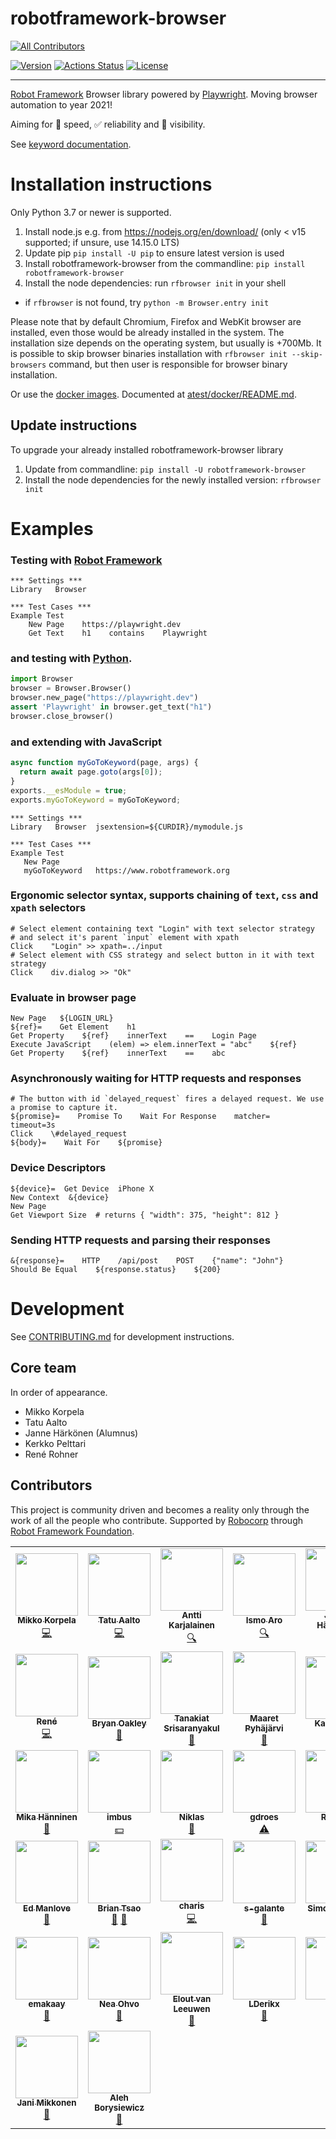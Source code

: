 # robotframework-browser
<!-- ALL-CONTRIBUTORS-BADGE:START - Do not remove or modify this section -->
[![All Contributors](https://img.shields.io/badge/all_contributors-37-orange.svg?style=flat-square)](#contributors-)
<!-- ALL-CONTRIBUTORS-BADGE:END -->
[![Version](https://img.shields.io/pypi/v/robotframework-browser.svg)](https://pypi.python.org/pypi/robotframework-browser)
[![Actions Status](https://github.com/MarketSquare/robotframework-browser/workflows/Continuous%20integration/badge.svg)](https://github.com/MarketSquare/robotframework-browser/actions)
[![License](https://img.shields.io/badge/License-Apache%202.0-blue.svg)](https://opensource.org/licenses/Apache-2.0)

----

[Robot Framework](https://robotframework.org) Browser library powered by [Playwright](https://playwright.dev/). Moving browser automation to year 2021!

Aiming for :rocket: speed, :white_check_mark: reliability and :microscope: visibility.

See [keyword documentation](https://marketsquare.github.io/robotframework-browser/Browser.html).

# Installation instructions

Only Python 3.7 or newer is supported.

1. Install node.js e.g. from https://nodejs.org/en/download/ (only < v15 supported; if unsure, use 14.15.0 LTS)
2. Update pip `pip install -U pip` to ensure latest version is used
3. Install robotframework-browser from the commandline: `pip install robotframework-browser`
4. Install the node dependencies: run `rfbrowser init` in your shell
  - if `rfbrowser` is not found, try `python -m Browser.entry init`

Please note that by default Chromium, Firefox and WebKit browser are installed, even those would be already
installed in the system. The installation size depends on the operating system, but usually is +700Mb.
It is possible to skip browser binaries installation with `rfbrowser init --skip-browsers` command, but then user
is responsible for browser binary installation.

Or use the [docker images](https://github.com/MarketSquare/robotframework-browser/packages). Documented at [atest/docker/README.md](https://github.com/MarketSquare/robotframework-browser/blob/master/atest/docker/README.md).

## Update instructions

To upgrade your already installed robotframework-browser library

1. Update from commandline: `pip install -U robotframework-browser`
2. Install the node dependencies for the newly installed version: `rfbrowser init`

# Examples

### Testing with [Robot Framework](https://robotframework.org)
```RobotFramework
*** Settings ***
Library   Browser

*** Test Cases ***
Example Test
    New Page    https://playwright.dev
    Get Text    h1    contains    Playwright
```
### and testing with [Python](https://python.org).
```python
import Browser
browser = Browser.Browser()
browser.new_page("https://playwright.dev")
assert 'Playwright' in browser.get_text("h1")
browser.close_browser()
```

### and extending with JavaScript

```JavaScript
async function myGoToKeyword(page, args) {
  return await page.goto(args[0]);
}
exports.__esModule = true;
exports.myGoToKeyword = myGoToKeyword;
```

```RobotFramework
*** Settings ***
Library   Browser  jsextension=${CURDIR}/mymodule.js

*** Test Cases ***
Example Test
   New Page
   myGoToKeyword   https://www.robotframework.org
```
### Ergonomic selector syntax, supports chaining of `text`, `css`  and `xpath` selectors

```RobotFramework
# Select element containing text "Login" with text selector strategy 
# and select it's parent `input` element with xpath
Click    "Login" >> xpath=../input
# Select element with CSS strategy and select button in it with text strategy
Click    div.dialog >> "Ok"
```
### Evaluate in browser page
```RobotFramework
New Page   ${LOGIN_URL}
${ref}=    Get Element    h1
Get Property    ${ref}    innerText    ==    Login Page
Execute JavaScript    (elem) => elem.innerText = "abc"    ${ref}
Get Property    ${ref}    innerText    ==    abc
```
### Asynchronously waiting for HTTP requests and responses
```RobotFramework
# The button with id `delayed_request` fires a delayed request. We use a promise to capture it.
${promise}=    Promise To    Wait For Response    matcher=    timeout=3s
Click    \#delayed_request
${body}=    Wait For    ${promise}
```
### Device Descriptors
```RobotFramework
${device}=  Get Device  iPhone X
New Context  &{device}
New Page
Get Viewport Size  # returns { "width": 375, "height": 812 }
```
### Sending HTTP requests and parsing their responses
```RobotFramework
&{response}=    HTTP    /api/post    POST    {"name": "John"}
Should Be Equal    ${response.status}    ${200}
```
# Development

See [CONTRIBUTING.md](CONTRIBUTING.md) for development instructions.

## Core team

In order of appearance.

  * Mikko Korpela
  * Tatu Aalto
  * Janne Härkönen (Alumnus)
  * Kerkko Pelttari
  * René Rohner

## Contributors

This project is community driven and becomes a reality only through the work of all the people who contribute.
Supported by [Robocorp](https://robocorp.com/) through [Robot Framework Foundation](https://robotframework.org/foundation/).
<!-- ALL-CONTRIBUTORS-LIST:START - Do not remove or modify this section -->
<!-- prettier-ignore-start -->
<!-- markdownlint-disable -->
<table>
  <tr>
    <td align="center"><a href="https://github.com/mkorpela"><img src="https://avatars1.githubusercontent.com/u/136885?v=4?s=100" width="100px;" alt=""/><br /><sub><b>Mikko Korpela</b></sub></a><br /><a href="https://github.com/MarketSquare/robotframework-browser/commits?author=mkorpela" title="Code">💻</a></td>
    <td align="center"><a href="https://github.com/aaltat"><img src="https://avatars0.githubusercontent.com/u/2665023?v=4?s=100" width="100px;" alt=""/><br /><sub><b>Tatu Aalto</b></sub></a><br /><a href="https://github.com/MarketSquare/robotframework-browser/commits?author=aaltat" title="Code">💻</a></td>
    <td align="center"><a href="https://robocorp.com"><img src="https://avatars1.githubusercontent.com/u/8512727?v=4?s=100" width="100px;" alt=""/><br /><sub><b>Antti Karjalainen</b></sub></a><br /><a href="#fundingFinding-aikarjal" title="Funding Finding">🔍</a></td>
    <td align="center"><a href="https://www.linkedin.com/in/ismoaro/"><img src="https://avatars2.githubusercontent.com/u/1047173?v=4?s=100" width="100px;" alt=""/><br /><sub><b>Ismo Aro</b></sub></a><br /><a href="#fundingFinding-IsNoGood" title="Funding Finding">🔍</a></td>
    <td align="center"><a href="https://twitter.com/janneharkonen"><img src="https://avatars3.githubusercontent.com/u/159146?v=4?s=100" width="100px;" alt=""/><br /><sub><b>Janne Härkönen</b></sub></a><br /><a href="https://github.com/MarketSquare/robotframework-browser/commits?author=yanne" title="Code">💻</a></td>
    <td align="center"><a href="http://xylix.fi"><img src="https://avatars1.githubusercontent.com/u/13387304?v=4?s=100" width="100px;" alt=""/><br /><sub><b>Kerkko Pelttari</b></sub></a><br /><a href="https://github.com/MarketSquare/robotframework-browser/commits?author=xylix" title="Code">💻</a></td>
    <td align="center"><a href="https://robocorp.com"><img src="https://avatars3.githubusercontent.com/u/54288445?v=4?s=100" width="100px;" alt=""/><br /><sub><b>Robocorp</b></sub></a><br /><a href="#financial-robocorp" title="Financial">💵</a></td>
  </tr>
  <tr>
    <td align="center"><a href="https://github.com/Snooz82"><img src="https://avatars0.githubusercontent.com/u/41592183?v=4?s=100" width="100px;" alt=""/><br /><sub><b>René</b></sub></a><br /><a href="https://github.com/MarketSquare/robotframework-browser/commits?author=Snooz82" title="Code">💻</a></td>
    <td align="center"><a href="https://wordpress.com/read/feeds/39696435"><img src="https://avatars0.githubusercontent.com/u/1123938?v=4?s=100" width="100px;" alt=""/><br /><sub><b>Bryan Oakley</b></sub></a><br /><a href="#ideas-boakley" title="Ideas, Planning, & Feedback">🤔</a></td>
    <td align="center"><a href="https://github.com/idxn"><img src="https://avatars3.githubusercontent.com/u/2438992?v=4?s=100" width="100px;" alt=""/><br /><sub><b>Tanakiat Srisaranyakul</b></sub></a><br /><a href="#ideas-idxn" title="Ideas, Planning, & Feedback">🤔</a></td>
    <td align="center"><a href="http://visible-quality.blogspot.com"><img src="https://avatars1.githubusercontent.com/u/5338157?v=4?s=100" width="100px;" alt=""/><br /><sub><b>Maaret Pyhäjärvi</b></sub></a><br /><a href="#userTesting-maaretp" title="User Testing">📓</a></td>
    <td align="center"><a href="http://www.tentamen.eu"><img src="https://avatars2.githubusercontent.com/u/777520?v=4?s=100" width="100px;" alt=""/><br /><sub><b>Karlo Smid</b></sub></a><br /><a href="#userTesting-karlosmid" title="User Testing">📓</a></td>
    <td align="center"><a href="https://github.com/aspargillus"><img src="https://avatars0.githubusercontent.com/u/4592889?v=4?s=100" width="100px;" alt=""/><br /><sub><b>Frank Schimmel</b></sub></a><br /><a href="#userTesting-Aspargillus" title="User Testing">📓</a></td>
    <td align="center"><a href="https://github.com/tuxmux28"><img src="https://avatars3.githubusercontent.com/u/2794048?v=4?s=100" width="100px;" alt=""/><br /><sub><b>Christoph</b></sub></a><br /><a href="https://github.com/MarketSquare/robotframework-browser/commits?author=tuxmux28" title="Tests">⚠️</a></td>
  </tr>
  <tr>
    <td align="center"><a href="https://github.com/mikahanninen"><img src="https://avatars2.githubusercontent.com/u/1019528?v=4?s=100" width="100px;" alt=""/><br /><sub><b>Mika Hänninen</b></sub></a><br /><a href="#question-mikahanninen" title="Answering Questions">💬</a></td>
    <td align="center"><a href="https://www.imbus.de"><img src="https://avatars0.githubusercontent.com/u/67375753?v=4?s=100" width="100px;" alt=""/><br /><sub><b>imbus</b></sub></a><br /><a href="#financial-imbus" title="Financial">💵</a></td>
    <td align="center"><a href="https://github.com/Finalrykku"><img src="https://avatars0.githubusercontent.com/u/19802569?v=4?s=100" width="100px;" alt=""/><br /><sub><b>Niklas</b></sub></a><br /><a href="https://github.com/MarketSquare/robotframework-browser/commits?author=Finalrykku" title="Documentation">📖</a></td>
    <td align="center"><a href="https://github.com/gdroes"><img src="https://avatars1.githubusercontent.com/u/6716450?v=4?s=100" width="100px;" alt=""/><br /><sub><b>gdroes</b></sub></a><br /><a href="https://github.com/MarketSquare/robotframework-browser/commits?author=gdroes" title="Tests">⚠️</a></td>
    <td align="center"><a href="https://reaktor.com"><img src="https://avatars2.githubusercontent.com/u/71799?v=4?s=100" width="100px;" alt=""/><br /><sub><b>Reaktor</b></sub></a><br /><a href="#financial-reaktor" title="Financial">💵</a></td>
    <td align="center"><a href="https://github.com/adrianyorke"><img src="https://avatars1.githubusercontent.com/u/30093433?v=4?s=100" width="100px;" alt=""/><br /><sub><b>Adrian Yorke</b></sub></a><br /><a href="https://github.com/MarketSquare/robotframework-browser/commits?author=adrianyorke" title="Documentation">📖</a> <a href="https://github.com/MarketSquare/robotframework-browser/pulls?q=is%3Apr+reviewed-by%3Aadrianyorke" title="Reviewed Pull Requests">👀</a></td>
    <td align="center"><a href="https://github.com/wangzimeiyingtao"><img src="https://avatars0.githubusercontent.com/u/70925596?v=4?s=100" width="100px;" alt=""/><br /><sub><b>Nanakawa</b></sub></a><br /><a href="https://github.com/MarketSquare/robotframework-browser/commits?author=wangzimeiyingtao" title="Tests">⚠️</a></td>
  </tr>
  <tr>
    <td align="center"><a href="https://github.com/emanlove"><img src="https://avatars1.githubusercontent.com/u/993527?v=4?s=100" width="100px;" alt=""/><br /><sub><b>Ed Manlove</b></sub></a><br /><a href="https://github.com/MarketSquare/robotframework-browser/commits?author=emanlove" title="Documentation">📖</a></td>
    <td align="center"><a href="https://github.com/estimation"><img src="https://avatars1.githubusercontent.com/u/16793171?v=4?s=100" width="100px;" alt=""/><br /><sub><b>Brian Tsao</b></sub></a><br /><a href="https://github.com/MarketSquare/robotframework-browser/issues?q=author%3Aestimation" title="Bug reports">🐛</a> <a href="#userTesting-estimation" title="User Testing">📓</a></td>
    <td align="center"><a href="https://github.com/mawentao119"><img src="https://avatars0.githubusercontent.com/u/26617186?v=4?s=100" width="100px;" alt=""/><br /><sub><b>charis</b></sub></a><br /><a href="https://github.com/MarketSquare/robotframework-browser/commits?author=mawentao119" title="Code">💻</a></td>
    <td align="center"><a href="https://github.com/s-galante"><img src="https://avatars2.githubusercontent.com/u/4580052?v=4?s=100" width="100px;" alt=""/><br /><sub><b>s-galante</b></sub></a><br /><a href="https://github.com/MarketSquare/robotframework-browser/issues?q=author%3As-galante" title="Bug reports">🐛</a></td>
    <td align="center"><a href="http://www.elabit.de"><img src="https://avatars3.githubusercontent.com/u/1897410?v=4?s=100" width="100px;" alt=""/><br /><sub><b>Simon Meggle</b></sub></a><br /><a href="#userTesting-simonmeggle" title="User Testing">📓</a></td>
    <td align="center"><a href="https://github.com/Anna-Gunda"><img src="https://avatars3.githubusercontent.com/u/13298792?v=4?s=100" width="100px;" alt=""/><br /><sub><b>Anna-Gunda</b></sub></a><br /><a href="https://github.com/MarketSquare/robotframework-browser/issues?q=author%3AAnna-Gunda" title="Bug reports">🐛</a></td>
    <td align="center"><a href="https://github.com/anton264"><img src="https://avatars0.githubusercontent.com/u/10194266?v=4?s=100" width="100px;" alt=""/><br /><sub><b>anton264</b></sub></a><br /><a href="#userTesting-anton264" title="User Testing">📓</a></td>
  </tr>
  <tr>
    <td align="center"><a href="https://github.com/emakaay"><img src="https://avatars.githubusercontent.com/u/72747481?v=4?s=100" width="100px;" alt=""/><br /><sub><b>emakaay</b></sub></a><br /><a href="https://github.com/MarketSquare/robotframework-browser/issues?q=author%3Aemakaay" title="Bug reports">🐛</a></td>
    <td align="center"><a href="https://virvatuli.itch.io/"><img src="https://avatars.githubusercontent.com/u/29060467?v=4?s=100" width="100px;" alt=""/><br /><sub><b>Nea Ohvo</b></sub></a><br /><a href="https://github.com/MarketSquare/robotframework-browser/issues?q=author%3AVirvatuli" title="Bug reports">🐛</a></td>
    <td align="center"><a href="https://github.com/leeuwe"><img src="https://avatars.githubusercontent.com/u/66635066?v=4?s=100" width="100px;" alt=""/><br /><sub><b>Elout van Leeuwen</b></sub></a><br /><a href="https://github.com/MarketSquare/robotframework-browser/commits?author=leeuwe" title="Documentation">📖</a></td>
    <td align="center"><a href="https://github.com/LDerikx"><img src="https://avatars.githubusercontent.com/u/26576024?v=4?s=100" width="100px;" alt=""/><br /><sub><b>LDerikx</b></sub></a><br /><a href="https://github.com/MarketSquare/robotframework-browser/commits?author=LDerikx" title="Documentation">📖</a></td>
    <td align="center"><a href="https://github.com/olga-"><img src="https://avatars.githubusercontent.com/u/9334057?v=4?s=100" width="100px;" alt=""/><br /><sub><b>olga-</b></sub></a><br /><a href="https://github.com/MarketSquare/robotframework-browser/commits?author=olga-" title="Documentation">📖</a> <a href="https://github.com/MarketSquare/robotframework-browser/issues?q=author%3Aolga-" title="Bug reports">🐛</a></td>
    <td align="center"><a href="https://github.com/bollwyvl"><img src="https://avatars.githubusercontent.com/u/45380?v=4?s=100" width="100px;" alt=""/><br /><sub><b>Nicholas Bollweg</b></sub></a><br /><a href="https://github.com/MarketSquare/robotframework-browser/commits?author=bollwyvl" title="Documentation">📖</a></td>
    <td align="center"><a href="http://villesalonen.fi"><img src="https://avatars.githubusercontent.com/u/1070813?v=4?s=100" width="100px;" alt=""/><br /><sub><b>Ville Salonen</b></sub></a><br /><a href="https://github.com/MarketSquare/robotframework-browser/issues?q=author%3AVilleSalonen" title="Bug reports">🐛</a></td>
  </tr>
  <tr>
    <td align="center"><a href="https://rasjani.github.io"><img src="https://avatars.githubusercontent.com/u/27887?v=4?s=100" width="100px;" alt=""/><br /><sub><b>Jani Mikkonen</b></sub></a><br /><a href="https://github.com/MarketSquare/robotframework-browser/issues?q=author%3Arasjani" title="Bug reports">🐛</a></td>
    <td align="center"><a href="https://github.com/JaPyR"><img src="https://avatars.githubusercontent.com/u/7773301?v=4?s=100" width="100px;" alt=""/><br /><sub><b>Aleh Borysiewicz</b></sub></a><br /><a href="https://github.com/MarketSquare/robotframework-browser/issues?q=author%3AJaPyR" title="Bug reports">🐛</a></td>
  </tr>
</table>

<!-- markdownlint-restore -->
<!-- prettier-ignore-end -->

<!-- ALL-CONTRIBUTORS-LIST:END -->
